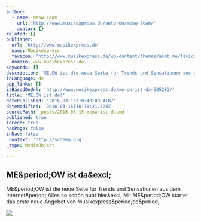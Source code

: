 ```yaml
---
author:
  - name: Meow-Team
    url: 'http://www.musikexpress.de/autoren/meow-team/'
    avatar: {}
related: []
publisher:
  url: 'http://www.musikexpress.de'
  name: Musikexpress
  favicon: 'http://www.musikexpress.de/wp-content/themes/asmb_me/favicon.ico'
  domain: www.musikexpress.de
keywords: []
description: 'ME.OW ist die neue Seite für Trends und Sensationen aus dem Internet. Alles so schön bunt hier! Mit ME.OW startet das erste neue Angebot von Musikexpress.de.'
inLanguage: de
app_links: []
isBasedOnUrl: 'http://www.musikexpress.de/me-ow-ist-da-505283/'
title: 'ME.OW ist da!'
datePublished: '2016-03-15T10:40:08.418Z'
dateModified: '2016-03-15T10:38:21.423Z'
sourcePath: _posts/2016-03-15-meow-ist-da.md
published: true
inFeed: true
hasPage: false
inNav: false
_context: 'http://schema.org'
_type: MediaObject

---
```

<article style=""><h1>ME&amp;period;OW ist da&amp;excl;</h1><p>ME&amp;period;OW ist die neue Seite für Trends und Sensationen aus dem Internet&amp;period; Alles so schön bunt hier&amp;excl; Mit ME&amp;period;OW startet das erste neue Angebot von Musikexpress&amp;period;de&amp;period;</p><img src="http://www.musikexpress.de/wp-content/uploads/2016/03/14/14/luke-cage.jpeg" /></article>